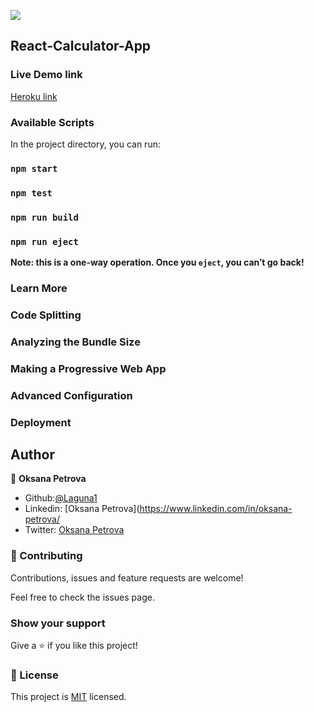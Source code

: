 ![](https://img.shields.io/badge/Microverse-blueviolet)

## React-Calculator-App

### Live Demo link
[Heroku link](https://calculator-oks.herokuapp.com/)

### Available Scripts

In the project directory, you can run:

### `npm start`

### `npm test`

### `npm run build`

### `npm run eject`

**Note: this is a one-way operation. Once you `eject`, you can’t go back!**

### Learn More

### Code Splitting

### Analyzing the Bundle Size

### Making a Progressive Web App

### Advanced Configuration

### Deployment


## Author

👤 **Oksana Petrova**
 - Github:[@Laguna1](https://github.com/Laguna1)
 - Linkedin: [Oksana Petrova](https://www.linkedin.com/in/oksana-petrova/
 - Twitter: [Oksana Petrova](https://twitter.com/OksanaP48303303)


### 🤝 Contributing

Contributions, issues and feature requests are welcome!

Feel free to check the issues page. 

### Show your support

Give a ⭐️ if you like this project! 

### 📝 License

This project is [MIT](https://opensource.org/licenses/MIT) licensed.
